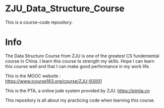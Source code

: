 # ZJU_Data_Structure_Course
This is a course-code repository. 

# Info
The Data Structure Course from ZJU is one of the greatest CS fundemental course in China.
I learn this course to strength my skills. 
Hope I can learn this course well and that I can make good performance in my work life.

This is the MOOC website :  
https://www.icourse163.org/course/ZJU-93001

This is the PTA, a online jude system provided by ZJU.
https://pintia.cn

This repository is all about my practicing code when learning this course.

